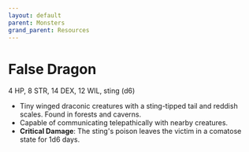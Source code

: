 ```yaml
---
layout: default
parent: Monsters
grand_parent: Resources
---
```


# False Dragon

4 HP, 8 STR, 14 DEX, 12 WIL, sting (d6)

- Tiny winged draconic creatures with a sting-tipped tail and reddish scales. Found in forests and caverns.
- Capable of communicating telepathically with nearby creatures.
- **Critical Damage**: The sting's poison leaves the victim in a comatose state for 1d6 days.
